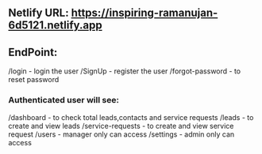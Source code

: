 ## Netlify URL: https://inspiring-ramanujan-6d5121.netlify.app

## EndPoint: 

/login - login the user
/SignUp - register the user
/forgot-password - to reset password

### Authenticated user will see:

/dashboard - to check total leads,contacts and service requests
/leads - to create and view leads
/service-requests - to create and view service request
/users - manager only can access
/settings - admin only can access
